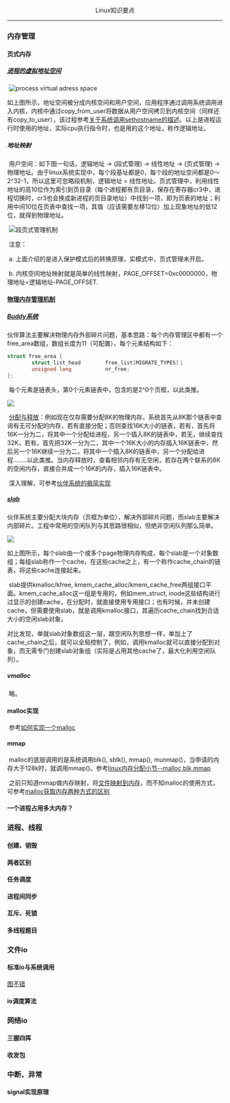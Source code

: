 <center>Linux知识要点</center>

---

### 内存管理

#### 页式内存

##### [进程的虚拟地址空间](<http://0xffffff.org/2013/05/23/18-linux-process-address-space/>)

​	![process virtual adress space](http://0xffffff.org/images/18/1.png)

​	如上图所示，地址空间被分成内核空间和用户空间，应用程序通过调用系统调用进入内核，内核中通过copy_from_user将数据从用户空间拷贝到内核空间（同样还有copy_to_user），该过程参考[关于系统调用sethostname的描述](<https://www.cnblogs.com/wuchanming/p/4360277.html>)。以上是进程运行时使用的地址，实际cpu执行指令时，也是用的这个地址，称作逻辑地址。

##### 地址映射

​	用户空间：如下图一句话，逻辑地址 -> (段式管理) -> 线性地址 -> (页式管理) -> 物理地址。由于linux系统实现中，每个段基址都是0，每个段的地址空间都是0～2^32-1，所以这里可忽略段机制，逻辑地址 = 线性地址。页式管理中，利用线性地址的高10位作为索引到页目录（每个进程都有页目录，保存在寄存器cr3中，进程切换时，cr3也会换成新进程的页目录地址）中找到一项，即为页表的地址；利用中间10位在页表中查找一项，其值（应该需要左移12位）加上现象地址的低12位，就得到物理地址。

​	![段页式管理机制](<https://raw.githubusercontent.com/hurley25/wiki/gh-pages/_posts/picture/chapt10/ADDR_TRAN.png>)

​	注意：

​	a. 上面介绍的是进入保护模式后的转换原理，实模式中，页式管理未开启。

​	b. 内核空间地址映射就是简单的线性映射，PAGE_OFFSET=0xc0000000，物理地址=逻辑地址-PAGE_OFFSET. 

#### [物理内存管理机制](<http://edsionte.com/techblog/archives/3937>)

##### [Buddy系统](<http://edsionte.com/techblog/archives/3763>)

​	伙伴算法主要解决物理内存外部碎片问题，基本思路：每个内存管理区中都有一个free_area数组，数组长度为11（可配置），每个元素结构如下：

```c
struct free_area {
        struct list_head        free_list[MIGRATE_TYPES]；
        unsigned long           nr_free;
};
```

​	每个元素是链表头，第0个元素链表中，包含的是2^0个页框，以此类推。

![](<http://edsionte.com/techblog/wordpress/wp-content/uploads/2012/03/buddy.jpeg>)

​	[分配与释放](<https://www.cnblogs.com/cherishui/p/4246133.html>)：例如现在仅存需要分配8K的物理内存，系统首先从8K那个链表中查询有无可分配的内存，若有直接分配；否则查找16K大小的链表，若有，首先将16K一分为二，将其中一个分配给进程，另一个插入8K的链表中，若无，继续查找32K，若有，首先把32K一分为二，其中一个16K大小的内存插入16K链表中，然后另一个16K继续一分为二，将其中一个插入8K的链表中，另一个分配给进程........以此类推。当内存释放时，查看相邻内存有无空闲，若存在两个联系的8K的空闲内存，直接合并成一个16K的内存，插入16K链表中。

​	深入理解，可参考[伙伴系统的极简实现](<https://coolshell.cn/articles/10427.html>)

##### [slab](<https://www.ibm.com/developerworks/cn/linux/l-linux-slab-allocator/>)

​	伙伴系统主要分配大块内存（页框为单位），解决外部碎片问题，而slab主要解决内部碎片。工程中常用的空闲队列与其思路很相似，但绝非空闲队列那么简单。

![](<https://www.ibm.com/developerworks/cn/linux/l-linux-slab-allocator/figure1.gif>)

​	如上图所示，每个slab由一个或多个page物理内存构成，每个slab是一个对象数组；每组slab称作一个cache，在这些cache之上，有一个称作cache_chain的链表，将这些cache连接起来。

​	slab提供kmalloc/kfree, kmem_cache_alloc/kmem_cache_free两组接口平面。kmem_cache_alloc这一组是专用的，例如mem_struct, inode这些结构进行过显示的创建cache，在分配时，就直接使用专用接口；也有时候，并未创建cache，但需要使用slab，就是调用kmalloc接口，其遍历cache_chain找到合适大小的空闲slab对象。

​	对比发现，单就slab对象数组这一层，跟空闲队列思想一样，单加上了cache_chain之后，就可以全局控制了，例如，调用kmalloc就可以直接分配到对象，而无需专门创建slab对象组（实际是占用其他cache了，最大化利用空闲队列）。

##### vmalloc

​	略。

#### malloc实现

​	参考[如何实现一个malloc](<http://blog.codinglabs.org/articles/a-malloc-tutorial.html>)

#### mmap

​	malloc的底层调用的是系统调用blk(), sblk(), mmap(), munmap()，当申请的内存大于128k时，就调用mmap()。参考[linux内存分配小节--malloc,blk,mmap](<https://blog.csdn.net/gfgdsg/article/details/42709943>)

​	之前只知道mmap做内存映射，将[文件映射到内存](<https://www.cnblogs.com/wanpengcoder/articles/5306688.html>)，而不知malloc的使用方式，可参考[malloc获取内存两种方式的区别](<http://netsecurity.51cto.com/art/201611/520641.htm>)

#### 一个进程占用多大内存？

### 进程、线程

#### 创建、销毁

#### 两者区别

#### 任务调度

#### 进程间同步

#### 互斥、死锁

#### 多线程题目

### 文件io

#### 标准io与系统调用

[图不错](<https://www.cnblogs.com/cherishui/p/4246822.html>)

#### io调度算法

### 网络io

#### 三握四挥

#### 收发包

### 中断、异常

#### signal实现原理